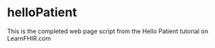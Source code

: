 # helloPatient
This is the completed web page script from the Hello Patient tutorial on LearnFHIR.com

